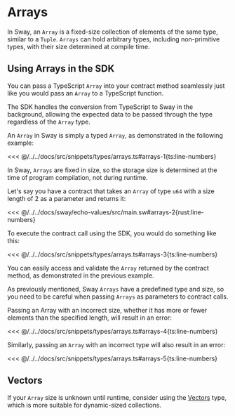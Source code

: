 # Arrays

In Sway, an `Array` is a fixed-size collection of elements of the same type, similar to a `Tuple`. `Arrays` can hold arbitrary types, including non-primitive types, with their size determined at compile time.

## Using Arrays in the SDK

You can pass a TypeScript `Array` into your contract method seamlessly just like you would pass an `Array` to a TypeScript function.

The SDK handles the conversion from TypeScript to Sway in the background, allowing the expected data to be passed through the type regardless of the `Array` type.

An `Array` in Sway is simply a typed `Array`, as demonstrated in the following example:

<<< @/../../docs/src/snippets/types/arrays.ts#arrays-1{ts:line-numbers}

In Sway, `Arrays` are fixed in size, so the storage size is determined at the time of program compilation, not during runtime.

Let's say you have a contract that takes an `Array` of type `u64` with a size length of 2 as a parameter and returns it:

<<< @/../../docs/sway/echo-values/src/main.sw#arrays-2{rust:line-numbers}

To execute the contract call using the SDK, you would do something like this:

<<< @/../../docs/src/snippets/types/arrays.ts#arrays-3{ts:line-numbers}

You can easily access and validate the `Array` returned by the contract method, as demonstrated in the previous example.

As previously mentioned, Sway `Arrays` have a predefined type and size, so you need to be careful when passing `Arrays` as parameters to contract calls.

Passing an Array with an incorrect size, whether it has more or fewer elements than the specified length, will result in an error:

<<< @/../../docs/src/snippets/types/arrays.ts#arrays-4{ts:line-numbers}

Similarly, passing an `Array` with an incorrect type will also result in an error:

<<< @/../../docs/src/snippets/types/arrays.ts#arrays-5{ts:line-numbers}

## Vectors

If your `Array` size is unknown until runtime, consider using the [Vectors](./vectors.md) type, which is more suitable for dynamic-sized collections.

